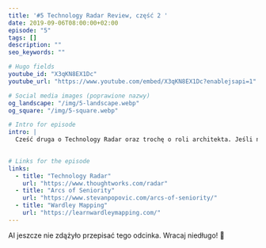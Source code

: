 ```yaml
---
title: '#5 Technology Radar Review, część 2 '
date: 2019-09-06T08:00:00+02:00
episode: "5"
tags: []
description: ""
seo_keywords: ""

# Hugo fields
youtube_id: "X3qKN8EX1Dc"
youtube_url: "https://www.youtube.com/embed/X3qKN8EX1Dc?enablejsapi=1"

# Social media images (poprawione nazwy)
og_landscape: "/img/5-landscape.webp"
og_square: "/img/5-square.webp"

# Intro for episode
intro: |
  Cześć druga o Technology Radar oraz trochę o roli architekta. Jeśli nie słuchałeś poprzedniego odcinka, to warto to zrobić.
  

# Links for the episode
links:
  - title: "Technology Radar"
    url: "https://www.thoughtworks.com/radar"
  - title: "Arcs of Seniority"
    url: "https://www.stevanpopovic.com/arcs-of-seniority/"
  - title: "Wardley Mapping"
    url: "https://learnwardleymapping.com/"
---
```


AI jeszcze nie zdążyło przepisać tego odcinka. Wracaj niedługo! 🤖